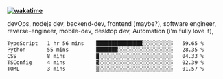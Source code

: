 **[![wakatime](https://wakatime.com/badge/user/87646243-158a-4241-a3cb-668e1fa2dbb8.svg)](https://wakatime.com/@87646243-158a-4241-a3cb-668e1fa2dbb8?style=plastic)**


devOps, nodejs dev, backend-dev, frontend (maybe?), software engineer, reverse-engineer, mobile-dev, desktop dev, Automation (i'm fully love it), 

<!--START_SECTION:waka-->

```txt
TypeScript   1 hr 56 mins    ███████████████░░░░░░░░░░   59.65 %
Python       55 mins         ███████░░░░░░░░░░░░░░░░░░   28.35 %
CSS          8 mins          █░░░░░░░░░░░░░░░░░░░░░░░░   04.33 %
TSConfig     4 mins          ▓░░░░░░░░░░░░░░░░░░░░░░░░   02.39 %
TOML         3 mins          ▒░░░░░░░░░░░░░░░░░░░░░░░░   01.57 %
```

<!--END_SECTION:waka-->
